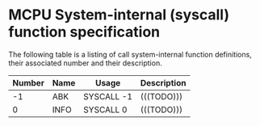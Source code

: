 # MCPU System-internal (syscall) function specification

The following table is a listing of call system-internal function definitions, their associated number and their description.

| Number | Name | Usage | Description |
|------|----|-------|-------------|
| -1 | ABK | SYSCALL -1 | (((TODO))) |
| 0 | INFO | SYSCALL 0 | (((TODO))) |